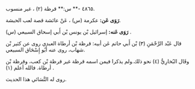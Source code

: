 ٤٨٦٥ -** س:** قرظة (٢) ، غير منسوب.

**رَوَى عَن:** عكرمة (س) ، عَنْ عائشة قصة لعب الحبشة.

**رَوَى عَنه:** إسرائيل بْن يونس بْن أَبي إسحاق السبيعي (س) .

قال عَبْد الرَّحْمَنِ (٣) بْن أَبي حاتم عَن أبيه: قرظة بْن أرطاة العبدي روى عن كثير بْن شهاب، روى عنه أَبُو إِسْحَاق السبيعي.

وقَال البُخارِيُّ (٤) نحو ذلك.ولم يذكرا فيمن اسمه قرظة غير قرظة بْن كعب، وقرظة بْن أرطاة. فالله أعلم (١) .

روى له النَّسَائي هذا الحديث.